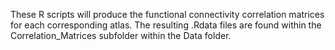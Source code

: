 These R scripts will produce the functional connectivity correlation matrices for each corresponding atlas. The resulting .Rdata files are found within the Correlation_Matrices subfolder within the Data folder. 
